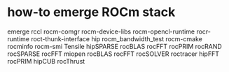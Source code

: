 # how-to emerge ROCm stack
emerge rccl rocm-comgr rocm-device-libs rocm-opencl-runtime rocr-runtime roct-thunk-interface hip rocm_bandwidth_test rocm-cmake rocminfo rocm-smi Tensile hipSPARSE rocBLAS rocFFT rocPRIM rocRAND rocSPARSE rocFFT miopen rocBLAS rocFFT rocSOLVER roctracer hipFFT rocPRIM hipCUB rocThrust

